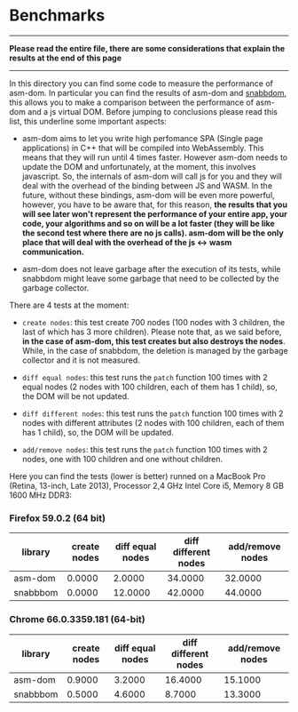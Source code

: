 # Benchmarks

---

**Please read the entire file, there are some considerations that explain the results at the end of this page**

---

In this directory you can find some code to measure the performance of asm-dom. In particular you can find the results of asm-dom and [snabbdom](https://github.com/snabbdom/snabbdom), this allows you to make a comparison between the performance of asm-dom and a js virtual DOM. Before jumping to conclusions please read this list, this underline some important aspects:

- asm-dom aims to let you write high perfomance SPA (Single page applications) in C++ that will be compiled into WebAssembly. This means that they will run until 4 times faster. However asm-dom needs to update the DOM and unfortunately, at the moment, this involves javascript. So, the internals of asm-dom will call js for you and they will deal with the overhead of the binding between JS and WASM. In the future, without these bindings, asm-dom will be even more powerful, however, you have to be aware that, for this reason, **the results that you will see later won't represent the performance of your entire app, your code, your algorithms and so on will be a lot faster (they will be like the second test where there are no js calls). asm-dom will be the only place that will deal with the overhead of the js <-> wasm communication.**

- asm-dom does not leave garbage after the execution of its tests, while snabbdom might leave some garbage that need to be collected by the garbage collector.

There are 4 tests at the moment:

- `create nodes`: this test create 700 nodes (100 nodes with 3 children, the last of which has 3 more children). Please note that, as we said before, **in the case of asm-dom, this test creates but also destroys the nodes**. While, in the case of snabbdom, the deletion is managed by the garbage collector and it is not measured.

- `diff equal nodes`: this test runs the `patch` function 100 times with 2 equal nodes (2 nodes with 100 children, each of them has 1 child), so, the DOM will be not updated.

- `diff different nodes`: this test runs the `patch` function 100 times with 2 nodes with different attributes (2 nodes with 100 children, each of them has 1 child), so, the DOM will be updated.

- `add/remove nodes`: this test runs the `patch` function 100 times with 2 nodes, one with 100 children and one without children.

Here you can find the tests (lower is better) runned on a MacBook Pro (Retina, 13-inch, Late 2013), Processor 2,4 GHz Intel Core i5, Memory 8 GB 1600 MHz DDR3:

### Firefox 59.0.2 (64 bit)

| library | create nodes | diff equal nodes | diff different nodes | add/remove nodes |
| --- | --- | --- | --- | --- |
| asm-dom | 0.0000 | 2.0000 | 34.0000 | 32.0000 |
| snabbbom | 0.0000 | 12.0000 | 42.0000 | 44.0000 |

### Chrome 66.0.3359.181 (64-bit)

| library | create nodes | diff equal nodes | diff different nodes | add/remove nodes |
| --- | --- | --- | --- | --- |
| asm-dom | 0.9000 | 3.2000 | 16.4000 | 15.1000 |
| snabbbom | 0.5000 | 4.6000 | 8.7000 | 13.3000 |
